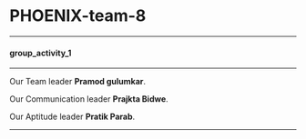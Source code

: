 # PHOENIX-team-8

---
<h4>group_activity_1</h4>

---
Our Team leader <strong> Pramod gulumkar</strong>.</p>
Our Communication leader <strong> Prajkta Bidwe</strong>.</p>
Our Aptitude leader <strong> Pratik Parab</strong>.</p>

---

